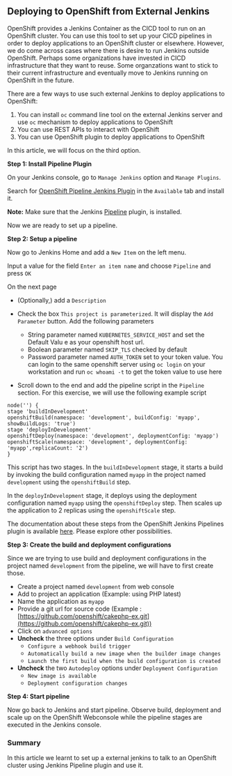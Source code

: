 ## Deploying to OpenShift from External Jenkins

OpenShift provides a Jenkins Container as the CICD tool to run on an OpenShift cluster. You can use this tool to set up your CICD pipelines in order to deploy applications to an OpenShift cluster or elsewhere. However, we do come across cases where there is desire to run Jenkins outside OpenShift. Perhaps some organizations have invested in CICD infrastructure that they want to reuse. Some organzations want to stick to their current infrastructure and eventually move to Jenkins running on OpenShift in the future. 

There are a few ways to use such external Jenkins to deploy applications to OpenShift:
1. You can install `oc` command line tool on the external Jenkins server and use `oc` mechanism to deploy applications to OpenShift
2. You can use REST APIs to interact with OpenShift
3. You can use OpenShift plugin to deploy applications to OpenShift

In this article, we will focus on the third option.

**Step 1: Install Pipeline Plugin** 

On your Jenkins console, go to `Manage Jenkins` option and `Manage Plugins`.

Search for [OpenShift Pipeline Jenkins Plugin](https://wiki.jenkins-ci.org/display/JENKINS/OpenShift+Pipeline+Plugin) in the `Available` tab and install it.

**Note:** Make sure that the Jenkins [Pipeline](https://wiki.jenkins-ci.org/display/JENKINS/Pipeline+Plugin) plugin, is installed. 

Now we are ready to set up a pipeline.

**Step 2: Setup a pipeline**

Now go to Jenkins Home and add a `New Item` on the left menu.

Input a value for the field `Enter an item name` and choose `Pipeline` and press `OK`

On the next page	

* (Optionally,) add a `Description`		
* Check the box `This project is parameterized`. It will display the `Add Parameter` button. Add the following parameters	
	* String parameter named `KUBERNETES_SERVICE_HOST` and set the Default Valu e as your openshift host url.
	* Boolean parameter named `SKIP_TLS` checked by default
	* Password parameter named `AUTH_TOKEN` set to your token value. You can login to the same openshift server using `oc login` on your workstation and run `oc whoami -t` to get the token value to use here

* Scroll down to the end and add the pipeline script in the `Pipeline` section. For this exercise, we will use the following example script

```
node('') {
stage 'buildInDevelopment'
openshiftBuild(namespace: 'development', buildConfig: 'myapp', showBuildLogs: 'true')
stage 'deployInDevelopment'
openshiftDeploy(namespace: 'development', deploymentConfig: 'myapp')
openshiftScale(namespace: 'development', deploymentConfig: 'myapp',replicaCount: '2')
}
```
This script has two stages. In the `buildInDevelopment` stage, it starts a build by invoking the build configuration named `myapp` in the project named `development` using the `openshiftBuild` step.

In the `deployInDevelopment` stage, it deploys using the deployment configuration named `myapp` using the `openshiftDeploy` step. Then scales up the application to 2 replicas using the `openshiftScale` step. 

The documentation about these steps from the OpenShift Jenkins Pipelines plugin is available [here](https://github.com/jenkinsci/openshift-pipeline-plugin#jenkins-build-steps). Please explore other possibilities.

**Step 3: Create the build and deployment configurations**

Since we are trying to use build and deployment configurations in the project named `development` from the pipeline, we will have to first create those.

* Create a project named `development` from web console
* Add to project an application (Example: using PHP latest)
* Name the application as `myapp`
* Provide a git url for source code (Example : [https://github.com/openshift/cakephp-ex.git](https://github.com/openshift/cakephp-ex.git))	
* Click on `advanced options`
* **Uncheck** the three options under `Build Configuration`
	* `Configure a webhook build trigger`
	* `Automatically build a new image when the builder image changes`
	* `Launch the first build when the build configuration is created`
* **Uncheck** the two `Autodeploy` options under `Deployment Configuration` 
	* `New image is available`
	* `Deployment configuration changes`

**Step 4: Start pipeline**

Now go back to Jenkins and start pipeline.
Observe build, deployment and scale up on the OpenShift Webconsole while the pipeline stages are executed in the Jenkins console.


### Summary
In this article we learnt to set up a external jenkins to talk to an OpenShift cluster using Jenkins Pipeline plugin and use it.
